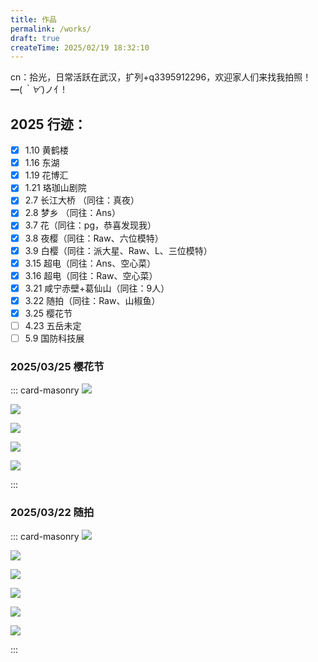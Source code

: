 ```yaml
---
title: 作品
permalink: /works/
draft: true
createTime: 2025/02/19 18:32:10
---
```


cn：拾光，日常活跃在武汉，扩列+q3395912296，欢迎家人们来找我拍照！━(*｀∀´*)ノ亻!

## 2025 行迹：
- [x] 1.10 黄鹤楼
- [x] 1.16 东湖
- [x] 1.19 花博汇
- [x] 1.21 珞珈山剧院
- [x] 2.7 长江大桥 （同往：真夜）
- [x] 2.8 梦乡 （同往：Ans）
- [x] 3.7 花（同往：pg，恭喜发现我）
- [x] 3.8 夜樱（同往：Raw、六位模特）
- [x] 3.9 白樱（同往：派大星、Raw、L、三位模特）
- [x] 3.15 超电（同往：Ans、空心菜）
- [x] 3.16 超电（同往：Raw、空心菜）
- [x] 3.21 咸宁赤壁+葛仙山（同往：9人）
- [x] 3.22 随拍（同往：Raw、山椒鱼）
- [x] 3.25 樱花节
- [ ] 4.23 五岳未定
- [ ] 5.9 国防科技展

### 2025/03/25 樱花节
::: card-masonry
![](https://oss.ajohn.top/blog/works/2025-03-25/DSC_5541.webp)

![](https://oss.ajohn.top/blog/works/2025-03-25/DSC_5552.webp)

![](https://oss.ajohn.top/blog/works/2025-03-25/DSC_5586.webp)

![](https://oss.ajohn.top/blog/works/2025-03-25/DSC_5607.webp)

![](https://oss.ajohn.top/blog/works/2025-03-25/DSC_5631.webp)

:::

### 2025/03/22 随拍

::: card-masonry
![](https://oss.ajohn.top/blog/works/2025-03-22/DSC_5285.webp)

![](https://oss.ajohn.top/blog/works/2025-03-22/DSC_5325.webp)

![](https://oss.ajohn.top/blog/works/2025-03-22/DSC_5330.webp)

![](https://oss.ajohn.top/blog/works/2025-03-22/DSC_5381.webp)

![](https://oss.ajohn.top/blog/works/2025-03-22/DSC_5391.webp)

![](https://oss.ajohn.top/blog/works/2025-03-22/DSC_5455.webp)

:::
<!--
### 2025/03/21 咸宁赤壁+葛仙山

::: card-masonry
![](https://oss.ajohn.top/works/2025-03-21/DSC_4959.webp)

![](https://oss.ajohn.top/works/2025-03-21/DSC_4962.webp)

![](https://oss.ajohn.top/works/2025-03-21/DSC_5203.webp)

![](https://oss.ajohn.top/works/2025-03-21/DSC_5207.webp)

![](https://oss.ajohn.top/works/2025-03-21/DSC_5213.webp)

![](https://oss.ajohn.top/works/2025-03-21/DSC_5220.webp)

![](https://oss.ajohn.top/works/2025-03-21/DSC_5221.webp)

![](https://oss.ajohn.top/works/2025-03-21/DSC_5228.webp)

:::
### 2025/03/16 超电

::: card-masonry
![](https://oss.ajohn.top/works/2025-03-16/DSC_3612.webp)

![](https://oss.ajohn.top/works/2025-03-16/DSC_3634.webp)

![](https://oss.ajohn.top/works/2025-03-16/DSC_3664.webp)

![](https://oss.ajohn.top/works/2025-03-16/DSC_3679.webp)

![](https://oss.ajohn.top/works/2025-03-16/DSC_3684.webp)

![](https://oss.ajohn.top/works/2025-03-16/DSC_3688.webp)

![](https://oss.ajohn.top/works/2025-03-16/DSC_3692.webp)

![](https://oss.ajohn.top/works/2025-03-16/DSC_3696.webp)

![](https://oss.ajohn.top/works/2025-03-16/DSC_3704.webp)

![](https://oss.ajohn.top/works/2025-03-16/DSC_3709.webp)

![](https://oss.ajohn.top/works/2025-03-16/DSC_3712.webp)

![](https://oss.ajohn.top/works/2025-03-16/DSC_3715.webp)

![](https://oss.ajohn.top/works/2025-03-16/DSC_3719.webp)

![](https://oss.ajohn.top/works/2025-03-16/DSC_3728.webp)

![](https://oss.ajohn.top/works/2025-03-16/DSC_3730.webp)

![](https://oss.ajohn.top/works/2025-03-16/DSC_3731.webp)

![](https://oss.ajohn.top/works/2025-03-16/DSC_3738.webp)

![](https://oss.ajohn.top/works/2025-03-16/DSC_3742.webp)

![](https://oss.ajohn.top/works/2025-03-16/DSC_3828.webp)

![](https://oss.ajohn.top/works/2025-03-16/DSC_3832.webp)

![](https://oss.ajohn.top/works/2025-03-16/DSC_3836.webp)

![](https://oss.ajohn.top/works/2025-03-16/DSC_3844.webp)

![](https://oss.ajohn.top/works/2025-03-16/DSC_3848.webp)

![](https://oss.ajohn.top/works/2025-03-16/DSC_3862.webp)

![](https://oss.ajohn.top/works/2025-03-16/DSC_3871.webp)

![](https://oss.ajohn.top/works/2025-03-16/DSC_3876.webp)

![](https://oss.ajohn.top/works/2025-03-16/DSC_3883.webp)

![](https://oss.ajohn.top/works/2025-03-16/DSC_3887.webp)

![](https://oss.ajohn.top/works/2025-03-16/DSC_3896.webp)

![](https://oss.ajohn.top/works/2025-03-16/DSC_3906.webp)

![](https://oss.ajohn.top/works/2025-03-16/DSC_3912.webp)

![](https://oss.ajohn.top/works/2025-03-16/DSC_3921.webp)

![](https://oss.ajohn.top/works/2025-03-16/DSC_3927.webp)

![](https://oss.ajohn.top/works/2025-03-16/DSC_3936.webp)

![](https://oss.ajohn.top/works/2025-03-16/DSC_3946.webp)

![](https://oss.ajohn.top/works/2025-03-16/DSC_3950.webp)

![](https://oss.ajohn.top/works/2025-03-16/DSC_3960.webp)

![](https://oss.ajohn.top/works/2025-03-16/DSC_4053.webp)

![](https://oss.ajohn.top/works/2025-03-16/DSC_4062.webp)

![](https://oss.ajohn.top/works/2025-03-16/DSC_4076.webp)

![](https://oss.ajohn.top/works/2025-03-16/DSC_4081.webp)

![](https://oss.ajohn.top/works/2025-03-16/DSC_4105.webp)

![](https://oss.ajohn.top/works/2025-03-16/DSC_4128.webp)

![](https://oss.ajohn.top/works/2025-03-16/DSC_4138.webp)

![](https://oss.ajohn.top/works/2025-03-16/DSC_4139.webp)

![](https://oss.ajohn.top/works/2025-03-16/DSC_4145.webp)

![](https://oss.ajohn.top/works/2025-03-16/DSC_4149.webp)

![](https://oss.ajohn.top/works/2025-03-16/DSC_4152.webp)

![](https://oss.ajohn.top/works/2025-03-16/DSC_4165.webp)

![](https://oss.ajohn.top/works/2025-03-16/DSC_4181.webp)

![](https://oss.ajohn.top/works/2025-03-16/DSC_4187.webp)

![](https://oss.ajohn.top/works/2025-03-16/DSC_4211.webp)

![](https://oss.ajohn.top/works/2025-03-16/DSC_4217.webp)

![](https://oss.ajohn.top/works/2025-03-16/DSC_4223.webp)

![](https://oss.ajohn.top/works/2025-03-16/DSC_4350.webp)

![](https://oss.ajohn.top/works/2025-03-16/DSC_4362.webp)

![](https://oss.ajohn.top/works/2025-03-16/DSC_4600.webp)

![](https://oss.ajohn.top/works/2025-03-16/DSC_4601.webp)

![](https://oss.ajohn.top/works/2025-03-16/DSC_4604.webp)

![](https://oss.ajohn.top/works/2025-03-16/DSC_4620.webp)

![](https://oss.ajohn.top/works/2025-03-16/DSC_4624.webp)

![](https://oss.ajohn.top/works/2025-03-16/DSC_4626.webp)

![](https://oss.ajohn.top/works/2025-03-16/DSC_4628.webp)

![](https://oss.ajohn.top/works/2025-03-16/DSC_4639.webp)

![](https://oss.ajohn.top/works/2025-03-16/DSC_4642.webp)

![](https://oss.ajohn.top/works/2025-03-16/DSC_4645.webp)

![](https://oss.ajohn.top/works/2025-03-16/DSC_4647.webp)

![](https://oss.ajohn.top/works/2025-03-16/DSC_4649.webp)

![](https://oss.ajohn.top/works/2025-03-16/DSC_4654.webp)

![](https://oss.ajohn.top/works/2025-03-16/DSC_4658.webp)

![](https://oss.ajohn.top/works/2025-03-16/DSC_4660.webp)

![](https://oss.ajohn.top/works/2025-03-16/DSC_4662.webp)

![](https://oss.ajohn.top/works/2025-03-16/DSC_4666.webp)

![](https://oss.ajohn.top/works/2025-03-16/DSC_4668.webp)

![](https://oss.ajohn.top/works/2025-03-16/DSC_4671.webp)

![](https://oss.ajohn.top/works/2025-03-16/DSC_4673.webp)

![](https://oss.ajohn.top/works/2025-03-16/DSC_4682.webp)

![](https://oss.ajohn.top/works/2025-03-16/DSC_4684.webp)

![](https://oss.ajohn.top/works/2025-03-16/DSC_4686.webp)

![](https://oss.ajohn.top/works/2025-03-16/DSC_4692.webp)

![](https://oss.ajohn.top/works/2025-03-16/DSC_4701.webp)

![](https://oss.ajohn.top/works/2025-03-16/DSC_4704.webp)

![](https://oss.ajohn.top/works/2025-03-16/DSC_4715.webp)

![](https://oss.ajohn.top/works/2025-03-16/DSC_4729.webp)

![](https://oss.ajohn.top/works/2025-03-16/DSC_4736.webp)

![](https://oss.ajohn.top/works/2025-03-16/DSC_4744.webp)

![](https://oss.ajohn.top/works/2025-03-16/DSC_4821.webp)


:::


### 2025/03/15 超电

::: card-masonry
![](https://oss.ajohn.top/works/2025-03-15/DSC_3013.webp)

![](https://oss.ajohn.top/works/2025-03-15/DSC_3020.webp)

![](https://oss.ajohn.top/works/2025-03-15/DSC_3023.webp)

![](https://oss.ajohn.top/works/2025-03-15/DSC_3027.webp)

![](https://oss.ajohn.top/works/2025-03-15/DSC_3034.webp)

![](https://oss.ajohn.top/works/2025-03-15/DSC_3178.webp)

![](https://oss.ajohn.top/works/2025-03-15/DSC_3182.webp)

![](https://oss.ajohn.top/works/2025-03-15/DSC_3187.webp)

![](https://oss.ajohn.top/works/2025-03-15/DSC_3189.webp)

![](https://oss.ajohn.top/works/2025-03-15/DSC_3190.webp)

![](https://oss.ajohn.top/works/2025-03-15/DSC_3191.webp)

![](https://oss.ajohn.top/works/2025-03-15/DSC_3192.webp)

![](https://oss.ajohn.top/works/2025-03-15/DSC_3193.webp)

![](https://oss.ajohn.top/works/2025-03-15/DSC_3195.webp)

![](https://oss.ajohn.top/works/2025-03-15/DSC_3206.webp)

![](https://oss.ajohn.top/works/2025-03-15/DSC_3210.webp)

![](https://oss.ajohn.top/works/2025-03-15/DSC_3214.webp)

![](https://oss.ajohn.top/works/2025-03-15/DSC_3215.webp)

![](https://oss.ajohn.top/works/2025-03-15/DSC_3219.webp)

![](https://oss.ajohn.top/works/2025-03-15/DSC_3228.webp)

![](https://oss.ajohn.top/works/2025-03-15/DSC_3230.webp)

![](https://oss.ajohn.top/works/2025-03-15/DSC_3234.webp)

![](https://oss.ajohn.top/works/2025-03-15/DSC_3236.webp)

![](https://oss.ajohn.top/works/2025-03-15/DSC_3239.webp)

![](https://oss.ajohn.top/works/2025-03-15/DSC_3280.webp)

![](https://oss.ajohn.top/works/2025-03-15/DSC_3287.webp)

![](https://oss.ajohn.top/works/2025-03-15/DSC_3289.webp)

![](https://oss.ajohn.top/works/2025-03-15/DSC_3290.webp)

![](https://oss.ajohn.top/works/2025-03-15/DSC_3296.webp)

![](https://oss.ajohn.top/works/2025-03-15/DSC_3302.webp)

![](https://oss.ajohn.top/works/2025-03-15/DSC_3307.webp)

![](https://oss.ajohn.top/works/2025-03-15/DSC_3312.webp)

![](https://oss.ajohn.top/works/2025-03-15/DSC_3325.webp)

![](https://oss.ajohn.top/works/2025-03-15/DSC_3327.webp)

![](https://oss.ajohn.top/works/2025-03-15/DSC_3328.webp)

![](https://oss.ajohn.top/works/2025-03-15/DSC_3343.webp)

![](https://oss.ajohn.top/works/2025-03-15/DSC_3344.webp)

![](https://oss.ajohn.top/works/2025-03-15/DSC_3348.webp)

![](https://oss.ajohn.top/works/2025-03-15/DSC_3355.webp)

![](https://oss.ajohn.top/works/2025-03-15/DSC_3358.webp)

![](https://oss.ajohn.top/works/2025-03-15/DSC_3371.webp)

![](https://oss.ajohn.top/works/2025-03-15/DSC_3379.webp)

![](https://oss.ajohn.top/works/2025-03-15/DSC_3384.webp)

![](https://oss.ajohn.top/works/2025-03-15/DSC_3385.webp)

![](https://oss.ajohn.top/works/2025-03-15/DSC_3386.webp)

![](https://oss.ajohn.top/works/2025-03-15/DSC_3389.webp)

![](https://oss.ajohn.top/works/2025-03-15/DSC_3406.webp)

![](https://oss.ajohn.top/works/2025-03-15/DSC_3417.webp)

![](https://oss.ajohn.top/works/2025-03-15/DSC_3419.webp)

![](https://oss.ajohn.top/works/2025-03-15/DSC_3420.webp)

![](https://oss.ajohn.top/works/2025-03-15/DSC_3473.webp)

![](https://oss.ajohn.top/works/2025-03-15/DSC_3474.webp)

![](https://oss.ajohn.top/works/2025-03-15/DSC_3475.webp)

![](https://oss.ajohn.top/works/2025-03-15/DSC_3479.webp)

![](https://oss.ajohn.top/works/2025-03-15/DSC_3484.webp)

![](https://oss.ajohn.top/works/2025-03-15/DSC_3486.webp)

![](https://oss.ajohn.top/works/2025-03-15/DSC_3489.webp)

![](https://oss.ajohn.top/works/2025-03-15/DSC_3499.webp)

![](https://oss.ajohn.top/works/2025-03-15/DSC_3500.webp)

![](https://oss.ajohn.top/works/2025-03-15/DSC_3512.webp)

![](https://oss.ajohn.top/works/2025-03-15/DSC_3518.webp)

![](https://oss.ajohn.top/works/2025-03-15/DSC_3520.webp)

![](https://oss.ajohn.top/works/2025-03-15/DSC_3529.webp)

![](https://oss.ajohn.top/works/2025-03-15/DSC_3582.webp)

:::


### 2025/03/07 花
<ImageCard
    image="https://oss.ajohn.top/works/2025-03-07/DSC_2193.webp"
    title="素瓣映晴空"
    description="照片中的樱花摄于武汉市洪山区武汉科技大学黄家湖校区。蓝天如幕映琼枝，素瓣轻盈展逸姿。嫩蕊微黄添韵致，清风漫舞报春时。"
    href="/"
    author="AJohn"
    date="2025/03/07"
    />

<CardGrid>
<ImageCard
    image="https://oss.ajohn.top/works/2025-03-07/DSC_2252.webp"
    title="樱花步道的温馨瞬间"
    description="照片中的樱花摄于武汉市洪山区武汉科技大学黄家湖校区。在樱花盛放的步道旁，洁白的樱花如云朵般挂满枝头。几位行人或坐或行，享受着春日时光。长椅上，人们安静休憩；步道中，一位大人陪伴着孩子骑车，大手轻扶，满是呵护。周围柳树泛绿，绿草如茵，整个画面温馨又惬意，洋溢着春日的美好与宁静 。"
    href="/"
    author="AJohn"
    date="2025/03/07"
    />
    <ImageCard
    image="https://oss.ajohn.top/works/2025-03-07/DSC_2229.webp"
    title="钟塔・春樱之约"
    description="照片中的樱花摄于武汉市洪山区武汉科技大学黄家湖校区。画面中，淡粉色的樱花枝桠舒展，花朵星星点点。背景是一座白色钟塔，钟面清晰，时间仿佛在此刻凝固。塔顶的格栅结构简洁现代，与柔美樱花相映成趣，在浅灰天空的衬托下，营造出一种静谧而浪漫的春日氛围 。"
    href="/"
    author="AJohn"
    date="2025/03/07"
    />
    <ImageCard
    image="https://oss.ajohn.top/works/2025-03-07/DSC_2230.webp"
    title="浅粉盈枝春意浓"
    description="照片中的樱花摄于武汉市洪山区武汉科技大学黄家湖校区。盛开的樱花，枝头繁花簇拥，洁白中透着淡粉，细长的花蕊点缀着金黄花粉。背景蓝天朦胧，衬托出前景花朵的清晰艳丽，尽显春日烂漫与生机。"
    href="/"
    author="AJohn"
    date="2025/03/07"
    />
    <ImageCard
    image="https://oss.ajohn.top/works/2025-03-07/DSC_2236.webp"
    title="粉樱漫舞春光里"
    description="照片中的樱花摄于武汉市洪山区武汉科技大学黄家湖校区。蓝天为幕，粉樱满树。细碎的樱花如繁星般缀满枝头，微风似无形的舞者，轻拂而过，引得花瓣纷纷扬扬，似在漫舞。那淡雅的粉色，洋溢着春日的温柔与浪漫，尽显生机与美好。"
    href="/"
    author="AJohn"
    date="2025/03/07"
    />
</CardGrid>

<ImageCard
    image="https://oss.ajohn.top/works/2025-03-07/DSC_2186.webp"
    title="粉樱闹春"
    description="照片中的樱花摄于武汉市洪山区武汉科技大学黄家湖校区。画面中，粉樱绽放枝头，如云似霞 。淡粉色的花朵密密匝匝，在蓝天的映衬下显得格外明艳，樱花在春日里肆意盛开，传递出浓浓的春意与生机。"
    href="/"
    author="AJohn"
    date="2025/03/07"
    />



### 2025/02/08 梦乡漫展
<CardGrid>
    <ImageCard
    image="https://oss.ajohn.top/works/2025-02-08/DSC_2105.webp"
    title="明日方舟-史尔特尔"
    description="照片摄于武汉市国际博览中心暨梦乡漫展。神秘的萨卡兹少女史尔特尔，或因矿石病影响导致缺失性记忆障碍，其情况在矿石病病理中也极其少见，现于罗德岛接受治疗中。在测试过程中展现出了原因不详的强大战斗能力，很快成为了作战干员。"
    href="/"
    author="AJohn"
    date="2025/02/08"
    />
    <ImageCard
    image="https://oss.ajohn.top/works/2025-02-08/DSC_2159.webp"
    title="第五人格-红夫人-应许之日"
    description="照片摄于武汉市国际博览中心暨梦乡漫展。“你会获得你想要的，十字架为此作证。”"
    href="/"
    author="AJohn"
    date="2025/02/08"
    />
    <ImageCard
    image="https://oss.ajohn.top/works/2025-02-08/DSC_1723.webp"
    title="第五人格-艾玛·伍兹-兰闺惊梦"
    description="照片摄于武汉市国际博览中心暨梦乡漫展。“时光是回忆的最佳滤镜，在一切都未发生前。”"
    href="/"
    author="AJohn"
    date="2025/02/08"
    />
    <ImageCard
    image="https://oss.ajohn.top/works/2025-02-08/DSC_1596.webp"
    title="少女前线-SPR A3G"
    description="照片摄于武汉市国际博览中心暨梦乡漫展。不太喜欢运动，大多数时候会在一个地点“监视”着某些东西很长时间，最喜欢“监视”的是指挥官。对待任务时为了注重效率，没有命令时不会耐心等待命令，容易擅自行动按自己方式处理问题。"
    href="/"
    author="AJohn"
    date="2025/02/08"
    />
    <ImageCard
    image="https://oss.ajohn.top/works/2025-02-08/DSC_1600.webp"
    title="少女前线-SPR A3G"
    description="照片摄于武汉市国际博览中心暨梦乡漫展。不太喜欢运动，大多数时候会在一个地点“监视”着某些东西很长时间，最喜欢“监视”的是指挥官。对待任务时为了注重效率，没有命令时不会耐心等待命令，容易擅自行动按自己方式处理问题。"
    href="/"
    author="AJohn"
    date="2025/02/08"
    />
    <ImageCard
    image="https://oss.ajohn.top/works/2025-02-08/DSC_1465.webp"
    title="原神-魈"
    description="照片摄于武汉市国际博览中心暨梦乡漫展。“你我相识已久，像平时一般相处便是，无需费心劳神。不过，此处僻静安宁，还能将荻花洲美景尽收眼底…倒也只有你能找到这样的地方。这株清心赠予你，若是用于装点住处，想必也能为你增添几许沁凉。”"
    href="/"
    author="AJohn"
    date="2025/02/08"
    />
</CardGrid>

### 2025/02/07 长江大桥
<ImageCard
    image="https://oss.ajohn.top/works/2025-02-07/DSC_1215.webp"
    title="武汉长江大桥：跨越天堑的钢铁脊梁"
    description="照片中的长江大桥位于武汉市汉阳江滩公园附近。武汉长江大桥如一条巨龙横卧长江之上，雄伟的桥身由坚实的桥墩支撑，斜拉索有序排列，尽显现代建筑的力量美感。远处高楼林立，映衬着大桥的壮丽身姿。它不仅是武汉重要的交通枢纽，更是这座城市的标志性建筑，承载着历史的厚重，见证着武汉的发展与繁荣 。"
    href="/"
    author="AJohn"
    date="2025/01/21"
    />
<ImageCard
    image="https://oss.ajohn.top/works/2025-02-07/DSC_1322.webp"
    title="穿梭光影：轨道列车的都市行程"
    description="照片中的列车属于武汉市轨道交通5号线。在城市的半封闭轨道廊道中，一列现代感十足的列车正缓缓驶入。车身以白色为主色调，红色线条点缀其间，显得时尚又醒目。轨道两侧是规整的设施，远处高楼林立，列车仿佛是连接城市各处的纽带，承载着人们的日常出行，也见证着城市的蓬勃发展与不息活力。"
    href="/"
    author="AJohn"
    date="2025/01/21"
    />

### 2025/01/21 珞珈山剧院
<ImageCard
    image="https://oss.ajohn.top/works/2025-01-21/DSC_0989.webp"
    title="弦上的和声盛宴"
    description="照片中的舞台位于武汉市武昌区珞狮路84号附近珞珈山剧院。舞台之上，一群身着正装的演奏者端坐于椅。手中的小提琴、大提琴在光影交错间被轻轻拨弄、拉响，如灵动的精灵在琴弦上跳跃。他们沉浸于音乐的世界，周围静谧无声，唯有悠扬弦音潺潺流淌，似在诉说着一个个动人的故事，编织出一场沉浸式的听觉盛宴 。"
    href="/"
    author="AJohn"
    date="2025/01/21"
    />

### 2025/01/19 花博汇
<ImageCard
    image="https://oss.ajohn.top/works/2025-01-19/DSC_0913.webp"
    title="蜂恋牡丹"
    description="照片中的花朵摄于武汉市蔡甸区花博汇。一朵硕大而艳丽的深粉牡丹尽情绽放，层层叠叠的花瓣如华丽的舞裙。金黄的花蕊在中心闪耀，一只蜜蜂被其芬芳吸引，正绕花飞舞，展现出牡丹的雍容华贵与勃勃生机。"
    href="/"
    author="AJohn"
    date="2025/01/19"
    />
<CardGrid>
    <ImageCard
    image="https://oss.ajohn.top/works/2025-01-19/DSC_0919.webp"
    title="晨露中的金盏花"
    description="照片中的花朵摄于武汉市蔡甸区花博汇。清晨，点点露珠挂在明艳的金盏花瓣上，宛如晶莹的玉珠。在翠绿叶片的衬托下，金盏花显得愈发娇艳夺目，仿佛是大自然在一夜之间精心雕琢的杰作，散发着清新而又蓬勃的生命力。"
    href="/"
    author="AJohn"
    date="2025/01/19"
    />
</CardGrid>

### 2025/01/16 东湖
<ImageCard
    image="https://oss.ajohn.top/works/2025-01-16/DSC_0704.webp"
    title="乘舟东湖，共赴飞鸟之约"
    description="照片中的游船位于武汉市武昌区东湖。在武汉东湖这片澄澈的水域上，一艘古雅的游船悠然前行，划破平静的湖面，激起层层涟漪。成群的飞鸟追逐着游船，时而振翅高飞，时而低掠水面，与游船一同构成了一幅灵动而和谐的自然画卷 。四周的湖岸树木林立，为这方天地增添了几分静谧与诗意，让人沉浸于东湖独有的宁静与美好之中。"
    href="/"
    author="AJohn"
    date="2025/01/19"
    /> -->
<!-- <CardGrid>
    <ImageCard
    image="https://oss.ajohn.top/works/2025-01-19/DSC_0919.webp"
    title="晨露中的金盏花"
    description="照片中的花朵摄于武汉市蔡甸区花博汇。清晨，点点露珠挂在明艳的金盏花瓣上，宛如晶莹的玉珠。在翠绿叶片的衬托下，金盏花显得愈发娇艳夺目，仿佛是大自然在一夜之间精心雕琢的杰作，散发着清新而又蓬勃的生命力。"
    href="/"
    author="AJohn"
    date="2025/01/19"
    />
</CardGrid> -->



<!-- <CardGrid>
    <ImageCard
    image="https://cdn.jsdelivr.net/gh/zzyAJohn/Works-Image/2025-01-21/DSC_0989.webp"
    title="弦上的和声盛宴"
    description="照片中的火车位于武汉市武昌区珞狮路84号附近珞珈山剧院。舞台之上，一群身着正装的演奏者端坐于椅。手中的小提琴、大提琴在光影交错间被轻轻拨弄、拉响，如灵动的精灵在琴弦上跳跃。他们沉浸于音乐的世界，周围静谧无声，唯有悠扬弦音潺潺流淌，似在诉说着一个个动人的故事，编织出一场沉浸式的听觉盛宴 。"
    href="/"
    author="AJohn"
    date="2025/01/19"
    />
</CardGrid> -->

<!-- ## 野生动物 -->

<!-- ## 夜景摄影 -->

<!-- ## 旅行摄影 -->


